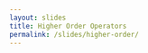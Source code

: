```yaml
---
layout: slides
title: Higher Order Operators
permalink: /slides/higher-order/
---
```


<section data-markdown data-separator="^\n---\n$" data-separator-vertical="^\n--\n$">
<script type="text/template">

![Bonsai](../../assets/images/bonsai-lettering.svg)

### Higher Order Operators
[neurogears.org/vrp-2022](https://neurogears.org/vrp-2022)
<table style="width: 100%;">
  <tr>
    <th style="vertical-align: middle; width: 50%; height: 100px; padding-left: 100px">
      <img alt="NeuroGEARS" src="../../assets/images/neurogears.svg"/>
    </th>
    <th style="vertical-align: middle; width: 50%; height: 100px; align: right">
      <img alt="Cajal" src="../../assets/images/cajal.png"/>
    </th>
  </tr>
</table>

---

### Outline

* Recap
* Sharing Sequences
* Higher Order Operators

---

<!-- .element: data-transition="default none" -->
###### Transform

![Transform](../../assets/images/transform.svg)

--

<!-- .element: data-transition="default none" -->
###### Select

![Select](../../assets/images/select.svg)

--

<!-- .element: data-transition="none default" -->
###### SelectMany

![SelectMany](../../assets/images/selectmany.svg)

--

<!-- .element: data-transition="none default" -->
###### SelectMany: Play audio on cue

![SelectMany](../../assets/images/selectmany-playsound-1.svg)

--

<!-- .element: data-transition="none default" -->
###### SelectMany: Play audio on cue

![SelectMany](../../assets/images/selectmany-playsound-2.svg)

---

### Sharing observable sequences

![Branching](../../assets/images/branching-simple.svg)
<!-- .element: style="display: inline-block; vertical-align: top;" -->
![Subjects (Publish)](../../assets/images/subjects-publish-simple.svg)
<!-- .element: class="fragment" style="display: inline-block; vertical-align: top; padding-left: 120px;" -->

---

### Subject scope

![Subject scope](../../assets/images/subjects-scope.svg)

---

### Hot vs cold sequences

![Publish](../../assets/images/publish.svg)
<!-- .element: style="display: inline-block; vertical-align: top;" -->
![Replay](../../assets/images/replay.svg)
<!-- .element: class="fragment" style="display: inline-block; vertical-align: top; padding-left: 40px;" -->

--

### Hot vs cold sequences

![Subjects (Publish)](../../assets/images/subjects-publish.svg)
<!-- .element: style="display: inline-block; vertical-align: top; padding-left: 120px;" -->
![Subjects (Replay)](../../assets/images/subjects-replay.svg)
<!-- .element: style="display: inline-block; vertical-align: top; padding-left: 120px;" -->

---

<!-- .element: data-transition="default none" -->
### Subject Types

![Subject types](../../assets/images/subjects-declaration.svg)
<!-- .element: style="padding: 30px; display: inline-block; vertical-align: middle;" -->

--

<!-- .element: data-transition="none" -->
### Subject Types

![Subject types](../../assets/images/subjects.svg)
<!-- .element: style="padding: 30px; display: inline-block; vertical-align: middle;" -->

---

<!-- .element: data-transition="default none" -->
###### Buffer

![Buffer](../../assets/images/buffer.svg)

--

<!-- .element: data-transition="none default" -->
###### Buffer: Moving Average

![SelectMany](../../assets/images/buffer-movingaverage.svg)

---

<!-- .element: data-transition="default none" -->
###### BufferTrigger

![BufferTrigger](../../assets/images/buffertrigger.svg)

--

<!-- .element: data-transition="none default" -->
###### BufferTrigger: Signal Snapshot

![BufferTrigger](../../assets/images/buffertrigger-snapshot.svg)

---

###### Window

![Window](../../assets/images/window.svg)

---

<!-- .element: data-transition="default none" -->
###### WindowTrigger

![WindowTrigger](../../assets/images/windowtrigger.svg)

--

<!-- .element: data-transition="none default" -->
###### WindowTrigger: Record triggered video

![WindowTrigger](../../assets/images/windowtrigger-recordclip.svg)

---

###### Merge

![Merge](../../assets/images/merge.svg)

---

###### Concat

![Concat](../../assets/images/concat.svg)

---

### Higher-Order Operators

![Concatenate video files using first order operators](../../assets/images/concatfile-firstorder.svg)

--

###### Enumerate Files

![Enumerate all file names in a folder](../../assets/images/concatfile-enumeratefiles.svg)

--

###### Create Observable

![Create sequences of frames from file names](../../assets/images/concatfile-observable.svg)

--

###### Concat

![Combine all sequences of frames into a single sequence](../../assets/images/concatfile-combine.svg)

--

###### Higher-Order: Batch concatenate multiple videos

![SelectMany](../../assets/images/higherorder-concatfiles.svg)

---

###### Concat

![Concat](../../assets/images/concatwindow.svg)

---

###### Merge

![Merge](../../assets/images/mergewindow.svg)

---

###### Switch

![Switch](../../assets/images/switch.svg)

</script>
</section>

<section data-markdown data-separator="^\n---\n$" data-separator-vertical="^\n--\n$">
<script type="text/template">

![Bonsai](../../assets/images/bonsai-lettering.svg)

### Questions?
[neurogears.org/vrp-2022](https://neurogears.org/vrp-2022)
<table style="width: 100%;">
  <tr>
    <th style="vertical-align: middle; width: 50%; height: 100px; padding-left: 100px">
      <img alt="NeuroGEARS" src="../../assets/images/neurogears.svg"/>
    </th>
    <th style="vertical-align: middle; width: 50%; height: 100px; align: right">
      <img alt="Cajal" src="../../assets/images/cajal.png"/>
    </th>
  </tr>
</table>

</script>
</section>